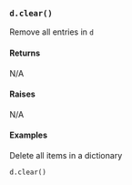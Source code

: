### `d.clear()`

Remove all entries in `d`

#### Returns

N/A

#### Raises

N/A

#### Examples

Delete all items in a dictionary

~~~~{.py}
d.clear()
~~~~
